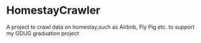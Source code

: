 # HomestayCrawler
A project  to crawl data on homestay,such as  Airbnb, Fly Pig etc. to support my GDUG graduation project
